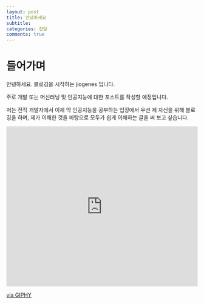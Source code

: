 ```yaml
---
layout: post
title: 안녕하세요
subtitle:  
categories: 잡담
comments: true
---
```


# 들어가며

안녕하세요. 블로깅을 시작하는 jiogenes 입니다.

주로 개발 또는 머신러닝 및 인공지능에 대한 포스트를 작성할 예정입니다.

저는 전직 개발자에서 이제 막 인공지능을 공부하는 입장에서 우선 제 자신을 위해 블로깅을 하며, 제가 이해한 것을 바탕으로 모두가 쉽게 이해하는 글을 써 보고 싶습니다.

<div style="width:100%;height:0;padding-bottom:84%;position:relative;"><iframe src="https://giphy.com/embed/3pZipqyo1sqHDfJGtz" width="100%" height="100%" style="position:absolute" frameBorder="0" class="giphy-embed" allowFullScreen></iframe></div><p><a href="https://giphy.com/gifs/sesamestreet-3pZipqyo1sqHDfJGtz">via GIPHY</a></p>